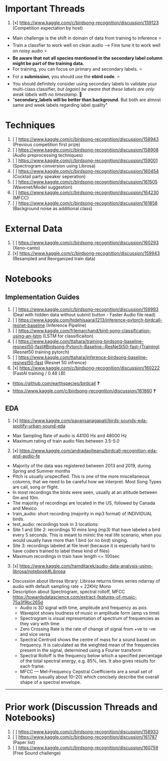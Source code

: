 # Important Threads
1. [x] https://www.kaggle.com/c/birdsong-recognition/discussion/159123 (Competition expectation by host)
  - Main challenge is the shift in domain of data from training to inference ⭐️
  - Train a classfier to work well on clean audio --> Fine tune it to work well on noisy audio ⭐️
  - **Be aware that not all species mentioned in the secondary label column might be part of the training data.** 
  - For training, you can focus on primary and secondary labels. ⭐️
  - For a **submission**, you should use the **ebird code**.  ⭐️
  - You should definitely consider using secondary labels to validate your multi-class classifier, *but (again) be aware that these labels are only weak labels with no timestamp*. 🔪
  - "**secondary_labels will be better than background**. But both are almost same and week labels regarding label quality"

# Techniques
1. [ ] https://www.kaggle.com/c/birdsong-recognition/discussion/158943 (Previous competition first prize)
2. [ ] https://www.kaggle.com/c/birdsong-recognition/discussion/158908 (Audio preprocessing techniques)
3. [ ] https://www.kaggle.com/c/birdsong-recognition/discussion/159001 (Spectrogram conversion using Librosa)
4. [ ] https://www.kaggle.com/c/birdsong-recognition/discussion/160454 (Cocktail party speaker seperation)
5. [ ] https://www.kaggle.com/c/birdsong-recognition/discussion/161505 (Wavenet/Model suggestion)
6. [ ] https://www.kaggle.com/c/birdsong-recognition/discussion/164230 (MFCC)
7. [ ] https://www.kaggle.com/c/birdsong-recognition/discussion/161858 (Background noise as additional class)

# External Data
1. [ ] https://www.kaggle.com/c/birdsong-recognition/discussion/160293 (Xeno-canto)
2. [x] https://www.kaggle.com/c/birdsong-recognition/discussion/159943 (Resampled and Reorganized train data)

# Notebooks
  
## Implementation Guides
1. [ ] https://www.kaggle.com/c/birdsong-recognition/discussion/159993 (Deal with hidden data without submit button - Faster Audio file read)
2. [ ] https://www.kaggle.com/hidehisaarai1213/inference-pytorch-birdcall-resnet-baseline (Inference Pipeline)
3. [ ] https://www.kaggle.com/frlemarchand/bird-song-classification-using-an-lstm (LSTM for classificaiton)
4. [ ] https://www.kaggle.com/ttahara/training-birdsong-baseline-resnest50-fast#Birdsong-Pytorch-Baseline:-ResNeSt50-fast-(Training) (Resnet50 training pytorch)
5. [ ] https://www.kaggle.com/ttahara/inference-birdsong-baseline-resnest50-fast (Resnet 50 infrence)
6. [x] https://www.kaggle.com/c/birdsong-recognition/discussion/160222 (FastAI training / 0.48 LB)
  - https://github.com/earthspecies/birdcall ❓
  - https://www.kaggle.com/c/birdsong-recognition/discussion/161860 ❓

## EDA
1. [x] https://www.kaggle.com/pavansanagapati/birds-sounds-eda-spotify-urban-sound-eda
  - Max Sampling Rate of audio is 44100 Hx and 48000 Hz
  - Maximum rating of train audio files between 3.5-5.0  

2. [x] https://www.kaggle.com/andradaolteanu/birdcall-recognition-eda-and-audio-fe
  - Majority of the data was registered between 2013 and 2019, during Spring and Summer months
  - Pitch is usually unspecified. This is one of the more miscellaneous columns, that we need to be careful how we interpret. Most Song Types are call, song or flight.
  - In most recordings the birds were seen, usually at an altitude between 0m and 10m.
  - The majority of recordings are located in the US, followed by Canada and Mexico.
  - train_audio: short recording (majority in mp3 format) of INDIVIDUAL birds.
  - test_audio: recordings took in 3 locations:
  - Site 1 and Site 2: recordings 10 mins long (mp3) that have labeled a bird every 5 seconds. This is meant to mimic the real life scenario, when you would usually have more than 1 bird (or no bird) singing.
  - Site 3: recordings labeled at file level (because it is especially hard to have coders trained to label these kind of files)
  - Maximum recordings in train have length <= 100sec

3. [x] https://www.kaggle.com/hamditarek/audio-data-analysis-using-librosa/notebook#Librosa
  - Discussion about librosa library: Librosa returns times series ndarray of audio with default sampling rate = 22KHz Mono
  - Description about Spectrogram, spectral rolloff, MFCC     https://towardsdatascience.com/extract-features-of-music-75a3f9bc265d
    - Audio is 3D signal with time, amplitude and frequency as axis
    - Waveplot shows loudness of music in amplitude form (amp vs time)
    - Spectrogram is visual representation of spectrum of frequencies as they vary with time
    - Zero Crossing Rate is the rate of change of signal from +ve to -ve and vice versa
    - Spectral Centroid shows the centre of mass for a sound based on frequency. It is calculated as the weighted mean of the frequencies  present in the signal, determined using a Fourier transform
    - Spectral Rolloff is the frequency below which a specified percentage of the total spectral energy, e.g. 85%, lies. It also gives results for each frame.
    - MFCC — Mel-Frequency Cepstral Coefficients are a small set of features (usually about 10–20) which concisely describe the overall shape of a spectral envelope.

***

# Prior work (Discussion Threads and Notebooks)
1. [ ] https://www.kaggle.com/c/birdsong-recognition/discussion/158933
2. [ ] https://www.kaggle.com/c/birdsong-recognition/discussion/161787 (Paper list)
3. [ ] https://www.kaggle.com/c/birdsong-recognition/discussion/160759 (Free Sound challenge)
